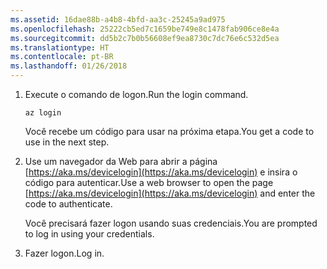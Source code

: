 ```yaml
---
ms.assetid: 16dae88b-a4b8-4bfd-aa3c-25245a9ad975
ms.openlocfilehash: 25222cb5ed7c1659be749e8c1478fab906ce8e4a
ms.sourcegitcommit: dd5b2c7b0b56608ef9ea8730c7dc76e6c532d5ea
ms.translationtype: HT
ms.contentlocale: pt-BR
ms.lasthandoff: 01/26/2018
---
```

1. <span data-ttu-id="6b734-101">Execute o comando de logon.</span><span class="sxs-lookup"><span data-stu-id="6b734-101">Run the login command.</span></span>

    ```azurecli-interactive
    az login
    ```

   <span data-ttu-id="6b734-102">Você recebe um código para usar na próxima etapa.</span><span class="sxs-lookup"><span data-stu-id="6b734-102">You get a code to use in the next step.</span></span>

1. <span data-ttu-id="6b734-103">Use um navegador da Web para abrir a página [https://aka.ms/devicelogin](https://aka.ms/devicelogin) e insira o código para autenticar.</span><span class="sxs-lookup"><span data-stu-id="6b734-103">Use a web browser to open the page [https://aka.ms/devicelogin](https://aka.ms/devicelogin) and enter the code to authenticate.</span></span>

    <span data-ttu-id="6b734-104">Você precisará fazer logon usando suas credenciais.</span><span class="sxs-lookup"><span data-stu-id="6b734-104">You are prompted to log in using your credentials.</span></span>

1. <span data-ttu-id="6b734-105">Fazer logon.</span><span class="sxs-lookup"><span data-stu-id="6b734-105">Log in.</span></span>

